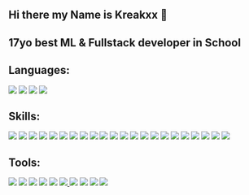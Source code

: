 ## Hi there my Name is Kreakxx 👋

## 17yo best ML & Fullstack developer in School
## Languages:
![](https://camo.githubusercontent.com/fdf2367381e90975734099ba0a8cbdd0a5aaa606fe528a6e2a424ea4071d38be/68747470733a2f2f637573746f6d2d69636f6e2d6261646765732e6865726f6b756170702e636f6d2f62616467652f6a6176612d626c61636b2e7376673f6c6f676f3d6a617661266c6f676f436f6c6f723d7768697465267374796c653d666c61742d737175617265)
![](https://img.shields.io/badge/Typescript-black?style=flat-square&logo=Typescript)
![](https://img.shields.io/badge/Javascript-black?style=flat-square&logo=Javascript)
![](https://img.shields.io/badge/Python-black?style=flat-square&logo=Python)


## Skills:
![](https://camo.githubusercontent.com/f0616c5edda54792705cadd9f622bb98c78dcb6af5abb1a3fb180831e1b0038a/68747470733a2f2f696d672e736869656c64732e696f2f62616467652f737072696e672d626c61636b3f7374796c653d666c61742d737175617265266c6f676f3d737072696e67)
![](https://camo.githubusercontent.com/c96e2607db1a128e8d90096b114783a80a8299d3af70dabe11b69a831ae6b7ce/68747470733a2f2f696d672e736869656c64732e696f2f62616467652f68696265726e6174652d626c61636b3f7374796c653d666c61742d737175617265266c6f676f3d68696265726e617465)
![](https://img.shields.io/badge/React-black?style=flat-square&logo=React)
![](https://img.shields.io/badge/next.js-black?style=flat-square&logo=next.js)
![](https://img.shields.io/badge/fastapi-black?style=flat-square&logo=fastapi)
![](https://img.shields.io/badge/discord.js-black?style=flat-square&logo=discord.js)
![](https://img.shields.io/badge/node.js-black?style=flat-square&logo=node.js)
![](https://img.shields.io/badge/tailwindcss-black?style=flat-square&logo=tailwindcss)
![](https://img.shields.io/badge/Selenium-black?style=flat-square&logo=Selenium)
![](https://img.shields.io/badge/Css-black?style=flat-square&logo=Css)
![](https://img.shields.io/badge/bun-black?style=flat-square&logo=bun)
![](https://camo.githubusercontent.com/29ff29747e26e165b845fefb6d786c4431acb0038b1b83913ce96352ee627880/68747470733a2f2f696d672e736869656c64732e696f2f62616467652f68746d6c352d626c61636b3f7374796c653d666c61742d737175617265266c6f676f3d68746d6c35)
![](https://img.shields.io/badge/Keycloak-black?style=flat-square&logo=Keycloak)
![](https://img.shields.io/badge/pandas-black?style=flat-square&logo=pandas)
![](https://img.shields.io/badge/tensorflow-black?style=flat-square&logo=tensorflow)
![](https://img.shields.io/badge/keras-black?style=flat-square&logo=keras)
![](https://img.shields.io/badge/numpy-black?style=flat-square&logo=numpy)
![](https://img.shields.io/badge/expo-black?style=flat-square&logo=expo)
![](https://img.shields.io/badge/tauri-black?style=flat-square&logo=tauri)
![](https://img.shields.io/badge/prisma-black?style=flat-square&logo=prisma)
![](https://img.shields.io/badge/electron-black?style=flat-square&logo=electron)
![](https://camo.githubusercontent.com/e1d92f2857702035747c4ce5bb9a8f525a9044f124712049f5c1aaba3a9a1f28/68747470733a2f2f696d672e736869656c64732e696f2f62616467652f72656163745f6e61746976652d626c61636b3f7374796c653d666c61742d737175617265266c6f676f3d7265616374)











## Tools:
![](https://camo.githubusercontent.com/3c1e3f559d4025988d7b3850928daa2ab258a42a7399b5e9d7bb980b9a29dbd7/68747470733a2f2f696d672e736869656c64732e696f2f62616467652f696e74656c6c696a2d626c61636b3f7374796c653d666c61742d737175617265266c6f676f3d696e74656c6c696a2d69646561)
![](https://camo.githubusercontent.com/016735baddc15e32cfc02501e40ce18db2d4fe9f539e4c863b3156c7e53056a6/68747470733a2f2f696d672e736869656c64732e696f2f62616467652f6769746875622d626c61636b3f7374796c653d666c61742d737175617265266c6f676f3d676974687562)
![](https://camo.githubusercontent.com/497c07895629bc138cc16d685cab237416cc26264e8a5b5830ce5ba474a0f469/68747470733a2f2f696d672e736869656c64732e696f2f62616467652f6d7973716c2d626c61636b3f7374796c653d666c61742d737175617265266c6f676f3d6d7973716c)
![](https://camo.githubusercontent.com/a3a75d79eb249468237e8ea479097e0627988702f8003cfc94976e66f25f3693/68747470733a2f2f696d672e736869656c64732e696f2f62616467652f706f73746d616e2d626c61636b3f7374796c653d666c61742d737175617265266c6f676f3d706f73746d616e)
![](https://camo.githubusercontent.com/97882a7d91186d09a69bef59900058d2edcca3ef0ec9c0de30425aa26c0b57f1/68747470733a2f2f696d672e736869656c64732e696f2f62616467652f646f636b65722d626c61636b3f7374796c653d666c61742d737175617265266c6f676f3d646f636b6572)
[![](https://img.shields.io/badge/vscode-black?style=flat-square&logo=vscode)
](https://camo.githubusercontent.com/bb6a842213dca929328f98062121dc35d218d2f55cd8aae12437e2fdcccedb37/68747470733a2f2f637573746f6d2d69636f6e2d6261646765732e6865726f6b756170702e636f6d2f62616467652f7673636f64652d626c61636b2e7376673f6c6f676f3d76697375616c2d73747564696f2d636f6465266c6f676f436f6c6f723d303037414343267374796c653d666c61742d737175617265)![](https://img.shields.io/badge/git-black?style=flat-square&logo=git)
![](https://img.shields.io/badge/windows-black?style=flat-square&logo=windows)
![](https://img.shields.io/badge/android-black?style=flat-square&logo=android)
![](https://img.shields.io/badge/wordpress-black?style=flat-square&logo=wordpress)








